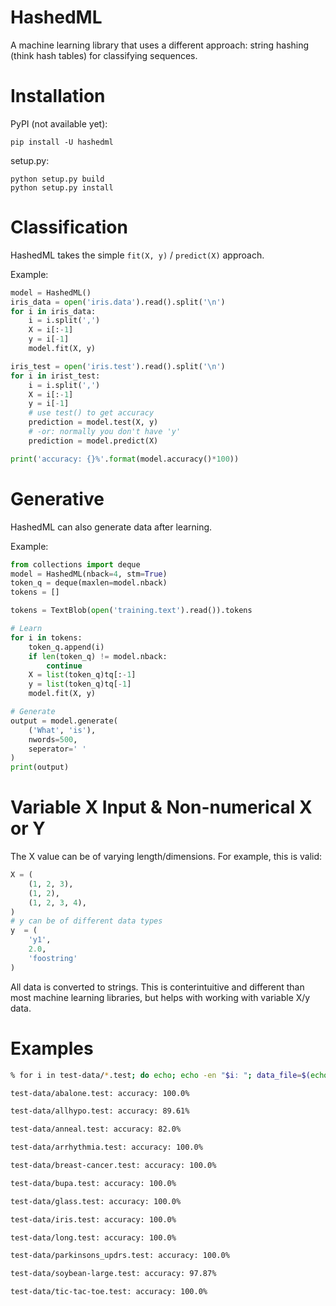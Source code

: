 # HashedML
A machine learning library that uses a different approach: string hashing
(think hash tables) for classifying sequences.

# Installation

PyPI (not available yet):
```
pip install -U hashedml
```

setup.py:
```
python setup.py build
python setup.py install
```

# Classification
HashedML takes the simple `fit(X, y)` / `predict(X)` approach.

Example:

```python
model = HashedML()
iris_data = open('iris.data').read().split('\n')
for i in iris_data:
    i = i.split(',')
    X = i[:-1]
    y = i[-1]
    model.fit(X, y)

iris_test = open('iris.test').read().split('\n')
for i in irist_test:
    i = i.split(',')
    X = i[:-1]
    y = i[-1]
    # use test() to get accuracy
    prediction = model.test(X, y)
    # -or: normally you don't have 'y'
    prediction = model.predict(X)

print('accuracy: {}%'.format(model.accuracy()*100))

```

# Generative
HashedML can also generate data after learning.

Example:

```python
from collections import deque
model = HashedML(nback=4, stm=True)
token_q = deque(maxlen=model.nback)
tokens = []

tokens = TextBlob(open('training.text').read()).tokens

# Learn
for i in tokens:
    token_q.append(i)
    if len(token_q) != model.nback:
        continue
    X = list(token_q)tq[:-1]
    y = list(token_q)tq[-1]
    model.fit(X, y)

# Generate
output = model.generate(
    ('What', 'is'),
    nwords=500,
    seperator=' '
)
print(output)
```

# Variable X Input & Non-numerical X or Y
The X value can be of varying length/dimensions. For example, this is valid:
```python
X = (
    (1, 2, 3),
    (1, 2),
    (1, 2, 3, 4),
)
# y can be of different data types
y  = (
    'y1',
    2.0,
    'foostring'
)
```

All data is converted to strings. This is conterintuitive and different than
most machine learning libraries, but helps with working with variable X/y data.

# Examples

```bash
% for i in test-data/*.test; do echo; echo -en "$i: "; data_file=$(echo $i|sed 's/.test/.data/g'); hashedml classify $data_file $i ; done

test-data/abalone.test: accuracy: 100.0%

test-data/allhypo.test: accuracy: 89.61%

test-data/anneal.test: accuracy: 82.0%

test-data/arrhythmia.test: accuracy: 100.0%

test-data/breast-cancer.test: accuracy: 100.0%

test-data/bupa.test: accuracy: 100.0%

test-data/glass.test: accuracy: 100.0%

test-data/iris.test: accuracy: 100.0%

test-data/long.test: accuracy: 100.0%

test-data/parkinsons_updrs.test: accuracy: 100.0%

test-data/soybean-large.test: accuracy: 97.87%

test-data/tic-tac-toe.test: accuracy: 100.0%
```
